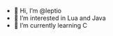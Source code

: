 - 👋 Hi, I’m @leptio
- 👀 I’m interested in Lua and Java
- 🌱 I’m currently learning C

<!---
leptio/leptio is a ✨ special ✨ repository because its `README.md` (this file) appears on your GitHub profile.
You can click the Preview link to take a look at your changes.
--->
